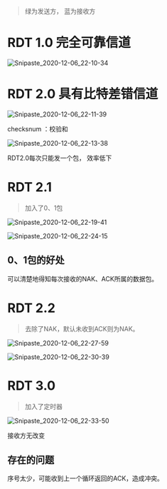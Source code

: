 > 绿为发送方， 蓝为接收方

# RDT 1.0 完全可靠信道

![Snipaste_2020-12-06_22-10-34](/Users/nestcc/projects/NccBlog/source/web/Snipaste_2020-12-06_22-10-34.png)



# RDT 2.0 具有比特差错信道

![Snipaste_2020-12-06_22-11-39](/Users/nestcc/projects/NccBlog/source/web/Snipaste_2020-12-06_22-11-39.png)



checksnum ：校验和



![Snipaste_2020-12-06_22-13-38](/Users/nestcc/projects/NccBlog/source/web/Snipaste_2020-12-06_22-13-38.png)



RDT2.0每次只能发一个包， 效率低下



# RDT 2.1 

> 加入了0、1包

![Snipaste_2020-12-06_22-19-41](/Users/nestcc/projects/NccBlog/source/web/Snipaste_2020-12-06_22-19-41.png)

![Snipaste_2020-12-06_22-24-15](/Users/nestcc/projects/NccBlog/source/web/Snipaste_2020-12-06_22-24-15.png)



## 0、1包的好处

可以清楚地得知每次接收的NAK、ACK所属的数据包。



# RDT 2.2 

> 去除了NAK，默认未收到ACK则为NAK。

![Snipaste_2020-12-06_22-27-59](/Users/nestcc/projects/NccBlog/source/web/Snipaste_2020-12-06_22-27-59.png)

![Snipaste_2020-12-06_22-30-39](/Users/nestcc/projects/NccBlog/source/web/Snipaste_2020-12-06_22-30-39.png)





# RDT 3.0 

> 加入了定时器

![Snipaste_2020-12-06_22-33-50](/Users/nestcc/projects/NccBlog/source/web/Snipaste_2020-12-06_22-33-50.png)

接收方无改变



## 存在的问题

序号太少，可能收到上一个循环返回的ACK，造成冲突。